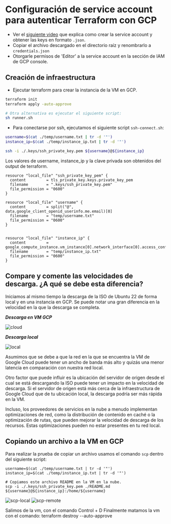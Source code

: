 # Configuración de service account para autenticar Terraform con GCP

-   Ver el [siguiente video](https://youtu.be/KilW1B8gxW4?si=EyeC7kTnZO5Otjzr) que explica como crear la service account y obtener las keys en formato `.json`.
-   Copiar el archivo descargado en el directorio raíz y renombrarlo a `credentials.json`
-   Otorgarle permisos de 'Editor' a la service account en la sección de IAM de GCP console.

## Creación de infraestructura

-   Ejecutar terraform para crear la instancia de la VM en GCP.

```bash
terraform init
terraform apply -auto-approve

# Otra alternativa es ejecutar el siguiente script:
sh runner.sh
```

-   Para conectarse por ssh, ejecutamos el siguiente script `ssh-connect.sh`:

```bash
username=$(cat ./temp/username.txt | tr -d '"')
instance_ip=$(cat ./temp/instance_ip.txt | tr -d '"')

ssh -i ./.keys/ssh_private_key.pem ${username}@${instance_ip}
```

Los valores de username, instance_ip y la clave privada son obtenidos del output de terraform.
```
resource "local_file" "ssh_private_key_pem" {
  content         = tls_private_key.keys.private_key_pem
  filename        = ".keys/ssh_private_key.pem"
  file_permission = "0600"
}

resource "local_file" "username" {
  content         = split("@", data.google_client_openid_userinfo.me.email)[0]
  filename        = "temp/username.txt"
  file_permission = "0600"
}


resource "local_file" "instance_ip" {
  content         = google_compute_instance.vm_instance[0].network_interface[0].access_config[0].nat_ip
  filename        = "temp/instance_ip.txt"
  file_permission = "0600"
}
```

## Compare y comente las velocidades de descarga. ¿A qué se debe esta diferencia?

Iniciamos al mismo tiempo la descarga de la ISO de Ubuntu 22 de forma local y en una instancia en GCP. Se puede notar una gran diferencia en la velocidad en la que la descarga se completa.

***Descarga en VM GCP***

![cloud](https://github.com/Fedesin/sdypp-2024/assets/117539520/acf05368-f216-4be2-9685-0bd91ff514b7)

***Descarga local***

![local](https://github.com/Fedesin/sdypp-2024/assets/117539520/837eacd6-38d3-4a59-88a1-f6a455c2d626)


Asumimos que se debe a que la red en la que se encuentra la VM de Google Cloud puede tener un ancho de banda más alto y quizás una menor latencia en comparación con nuestra red local.

Otro factor que puede influir es la ubicación del servidor de origen desde el cual se está descargando la ISO puede tener un impacto en la velocidad de descarga. Si el servidor de origen está más cerca de la infraestructura de Google Cloud que de tu ubicación local, la descarga podría ser más rápida en la VM.

Incluso, los proveedores de servicios en la nube a menudo implementan optimizaciones de red, como la distribución de contenido en caché o la optimización de rutas, que pueden mejorar la velocidad de descarga de los recursos. Estas optimizaciones pueden no estar presentes en tu red local.

## Copiando un archivo a la VM en GCP

Para realizar la prueba de copiar un archivo usamos el comando `scp` dentro del siguiente script:

```
username=$(cat ./temp/username.txt | tr -d '"')
instance_ip=$(cat ./temp/instance_ip.txt | tr -d '"')

# Copiamos este archivo README en la VM en la nube.
scp -i ./.keys/ssh_private_key.pem ./README.md ${username}@${instance_ip}:/home/${username}
```
![scp-local](https://github.com/Fedesin/sdypp-2024/assets/117539520/8229ee14-5767-4649-8b5d-f0cac5320dde)
![scp-remote](https://github.com/Fedesin/sdypp-2024/assets/117539520/4a619b4b-789d-4bf1-96d4-942698fe0083)

Salimos de la vm, con el comando Control + D
Finalmente matamos la vm con el comando: terraform destroy --auto-approve

